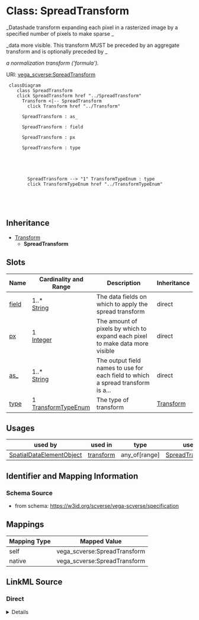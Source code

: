 

# Class: SpreadTransform 


_Datashade transform expanding each pixel in a rasterized image by a specified number of pixels to make sparse _

_data more visible. This transform MUST be preceded by an aggregate transform and is optionally preceded by _

_a normalization transform ('formula')._





URI: [vega_scverse:SpreadTransform](https://w3id.org/scverse/vega-scverse/SpreadTransform)






```mermaid
 classDiagram
    class SpreadTransform
    click SpreadTransform href "../SpreadTransform"
      Transform <|-- SpreadTransform
        click Transform href "../Transform"
      
      SpreadTransform : as_
        
      SpreadTransform : field
        
      SpreadTransform : px
        
      SpreadTransform : type
        
          
    
        
        
        SpreadTransform --> "1" TransformTypeEnum : type
        click TransformTypeEnum href "../TransformTypeEnum"
    

        
      
```





## Inheritance
* [Transform](Transform.md)
    * **SpreadTransform**



## Slots

| Name | Cardinality and Range | Description | Inheritance |
| ---  | --- | --- | --- |
| [field](field.md) | 1..* <br/> [String](String.md) | The data fields on which to apply the spread transform | direct |
| [px](px.md) | 1 <br/> [Integer](Integer.md) | The amount of pixels by which to expand each pixel to make data more visible | direct |
| [as_](as_.md) | 1..* <br/> [String](String.md) | The output field names to use for each field to which a spread transform is a... | direct |
| [type](type.md) | 1 <br/> [TransformTypeEnum](TransformTypeEnum.md) | The type of transform | [Transform](Transform.md) |





## Usages

| used by | used in | type | used |
| ---  | --- | --- | --- |
| [SpatialDataElementObject](SpatialDataElementObject.md) | [transform](transform.md) | any_of[range] | [SpreadTransform](SpreadTransform.md) |






## Identifier and Mapping Information







### Schema Source


* from schema: https://w3id.org/scverse/vega-scverse/specification




## Mappings

| Mapping Type | Mapped Value |
| ---  | ---  |
| self | vega_scverse:SpreadTransform |
| native | vega_scverse:SpreadTransform |







## LinkML Source

<!-- TODO: investigate https://stackoverflow.com/questions/37606292/how-to-create-tabbed-code-blocks-in-mkdocs-or-sphinx -->

### Direct

<details>
```yaml
name: SpreadTransform
description: "Datashade transform expanding each pixel in a rasterized image by a\
  \ specified number of pixels to make sparse \ndata more visible. This transform\
  \ MUST be preceded by an aggregate transform and is optionally preceded by \na normalization\
  \ transform ('formula')."
from_schema: https://w3id.org/scverse/vega-scverse/specification
is_a: Transform
slot_usage:
  type:
    name: type
    ifabsent: string(spread)
    equals_string: spread
attributes:
  field:
    name: field
    description: "The data fields on which to apply the spread transform. This array\
      \ should align with the as \narrays."
    from_schema: https://w3id.org/scverse/vega-scverse/data
    domain_of:
    - AggregateTransform
    - SpreadTransform
    - ContinuousColorDomain
    - ColorItem
    - AxisItem
    - ConditionalFillUpdate
    range: string
    required: true
    multivalued: true
  px:
    name: px
    description: The amount of pixels by which to expand each pixel to make data more
      visible.
    from_schema: https://w3id.org/scverse/vega-scverse/data
    rank: 1000
    domain_of:
    - SpreadTransform
    range: integer
    required: true
  as_:
    name: as_
    description: "The output field names to use for each field to which a spread transform\
      \ is applied. In the initial \nimplementation this is the same as the values\
      \ in 'field'."
    from_schema: https://w3id.org/scverse/vega-scverse/data
    domain_of:
    - AggregateTransform
    - SpreadTransform
    - NormalizationFormulaTransform
    range: string
    required: true
    multivalued: true

```
</details>

### Induced

<details>
```yaml
name: SpreadTransform
description: "Datashade transform expanding each pixel in a rasterized image by a\
  \ specified number of pixels to make sparse \ndata more visible. This transform\
  \ MUST be preceded by an aggregate transform and is optionally preceded by \na normalization\
  \ transform ('formula')."
from_schema: https://w3id.org/scverse/vega-scverse/specification
is_a: Transform
slot_usage:
  type:
    name: type
    ifabsent: string(spread)
    equals_string: spread
attributes:
  field:
    name: field
    description: "The data fields on which to apply the spread transform. This array\
      \ should align with the as \narrays."
    from_schema: https://w3id.org/scverse/vega-scverse/data
    alias: field
    owner: SpreadTransform
    domain_of:
    - AggregateTransform
    - SpreadTransform
    - ContinuousColorDomain
    - ColorItem
    - AxisItem
    - ConditionalFillUpdate
    range: string
    required: true
    multivalued: true
  px:
    name: px
    description: The amount of pixels by which to expand each pixel to make data more
      visible.
    from_schema: https://w3id.org/scverse/vega-scverse/data
    rank: 1000
    alias: px
    owner: SpreadTransform
    domain_of:
    - SpreadTransform
    range: integer
    required: true
  as_:
    name: as_
    description: "The output field names to use for each field to which a spread transform\
      \ is applied. In the initial \nimplementation this is the same as the values\
      \ in 'field'."
    from_schema: https://w3id.org/scverse/vega-scverse/data
    alias: as_
    owner: SpreadTransform
    domain_of:
    - AggregateTransform
    - SpreadTransform
    - NormalizationFormulaTransform
    range: string
    required: true
    multivalued: true
  type:
    name: type
    description: The type of transform.
    from_schema: https://w3id.org/scverse/vega-scverse/data
    rank: 1000
    ifabsent: string(spread)
    alias: type
    owner: SpreadTransform
    domain_of:
    - Transform
    - Format
    - Scale
    - Legend
    - Mark
    - TextMark
    - GroupMark
    range: TransformTypeEnum
    required: true
    equals_string: spread

```
</details>